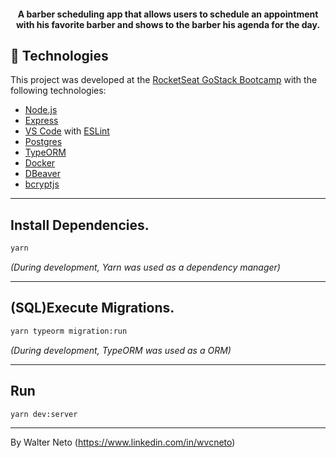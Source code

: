 <h4 align="center">
  A barber scheduling app that allows users to schedule an appointment with his favorite barber and shows to the barber his agenda for the day.
</h4>

## :rocket: Technologies

This project was developed at the [RocketSeat GoStack Bootcamp](https://rocketseat.com.br/bootcamp) with the following technologies:

-  [Node.js][nodejs]
-  [Express](https://expressjs.com/)
-  [VS Code][vc] with [ESLint][vceslint]
-  [Postgres](https://www.postgresql.org/)
-  [TypeORM](https://typeorm.io/)
-  [Docker](https://www.docker.com/)
-  [DBeaver](https://dbeaver.io/)
-  [bcryptjs](https://www.npmjs.com/package/bcryptjs)

---

## Install Dependencies.

```bash
yarn
```
_(During development, Yarn was used as a dependency manager)_

---

## (SQL)Execute Migrations.

```bash
yarn typeorm migration:run
```
_(During development, TypeORM was used as a ORM)_

---

## Run

```bash
yarn dev:server
```

---

By Walter Neto (https://www.linkedin.com/in/wvcneto)

[nodejs]: https://nodejs.org/
[yarn]: https://yarnpkg.com/
[vc]: https://code.visualstudio.com/
[vceditconfig]: https://marketplace.visualstudio.com/items?itemName=EditorConfig.EditorConfig
[vceslint]: https://marketplace.visualstudio.com/items?itemName=dbaeumer.vscode-eslint
